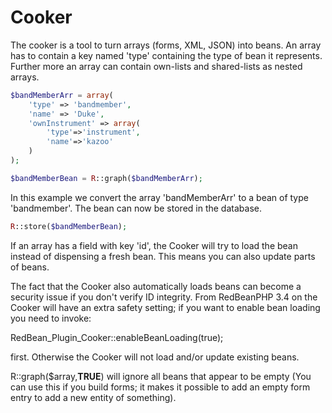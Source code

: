 # Cooker

The cooker is a tool to turn arrays (forms, XML, JSON) into beans.
An array has to contain a key named 'type' containing the type of bean it represents.
Further more an array can contain own-lists and shared-lists as nested arrays.

```php
$bandMemberArr = array(
	'type' => 'bandmember',
	'name' => 'Duke',
	'ownInstrument' => array(
		'type'=>'instrument',
		'name'=>'kazoo'
	)
);

$bandMemberBean = R::graph($bandMemberArr);
```

In this example we convert the array 'bandMemberArr' to a bean of type
'bandmember'. The bean can now be stored in the database.

```php
R::store($bandMemberBean);
```

If an array has a field with key 'id', the Cooker will try to load
the bean instead of dispensing a fresh bean. This means you can also update parts of beans.

The fact that the Cooker also automatically loads beans can become a security issue if
you don't verify ID integrity. From RedBeanPHP 3.4 on the Cooker will have an extra
safety setting; if you want to enable bean loading you need to invoke:

RedBean_Plugin_Cooker::enableBeanLoading(true);

first. Otherwise the Cooker will not load and/or update existing beans.

R::graph($array,**TRUE**) will ignore all beans that appear to be empty (You can use this if you build
forms; it makes it possible to add an empty form entry to add a new entity of something).
